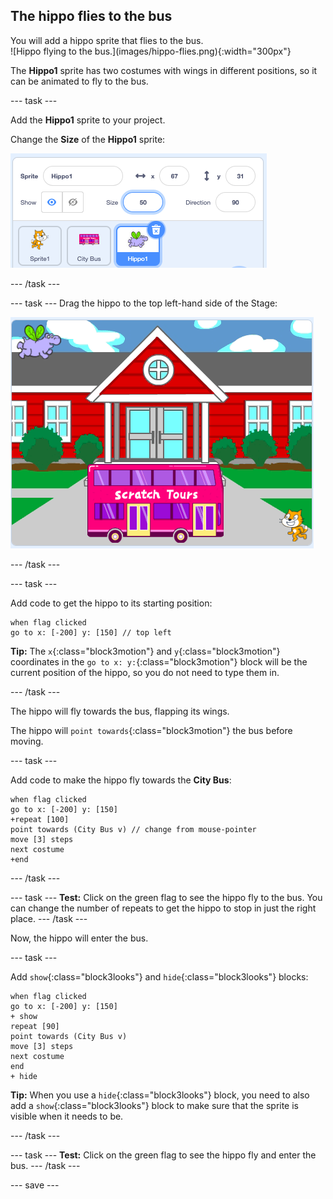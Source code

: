 ## The hippo flies to the bus

<div style="display: flex; flex-wrap: wrap">
<div style="flex-basis: 200px; flex-grow: 1; margin-right: 15px;">
You will add a hippo sprite that flies to the bus.
</div>
<div>
![Hippo flying to the bus.](images/hippo-flies.png){:width="300px"}
</div>
</div>

The **Hippo1** sprite has two costumes with wings in different positions, so it can be animated to fly to the bus.

--- task ---

Add the **Hippo1** sprite to your project. 

Change the **Size** of the **Hippo1** sprite:

![The Sprite pane for the Hippo1 sprite with the size set to 50.](images/hippo-sprite-size.png)

--- /task ---

--- task ---
Drag the hippo to the top left-hand side of the Stage:

![The Hippo1 sprite at the top left-hand side of the Stage.](images/hippo-sprite-stage.png)

--- /task ---

--- task ---

Add code to get the hippo to its starting position:

```blocks3
when flag clicked
go to x: [-200] y: [150] // top left
```

**Tip:** The `x`{:class="block3motion"} and `y`{:class="block3motion"} coordinates in the `go to x: y:`{:class="block3motion"} block will be the current position of the hippo, so you do not need to type them in.

--- /task ---

The hippo will fly towards the bus, flapping its wings. 

The hippo will `point towards`{:class="block3motion"} the bus before moving.

--- task ---

Add code to make the hippo fly towards the **City Bus**:

```blocks3
when flag clicked
go to x: [-200] y: [150] 
+repeat [100] 
point towards (City Bus v) // change from mouse-pointer
move [3] steps
next costume
+end
```

--- /task ---

--- task ---
**Test:** Click on the green flag to see the hippo fly to the bus. You can change the number of repeats to get the hippo to stop in just the right place. 
--- /task ---

Now, the hippo will enter the bus.

--- task ---

Add `show`{:class="block3looks"} and `hide`{:class="block3looks"} blocks:

```blocks3
when flag clicked
go to x: [-200] y: [150] 
+ show
repeat [90] 
point towards (City Bus v)
move [3] steps
next costume
end
+ hide
```

**Tip:** When you use a `hide`{:class="block3looks"} block, you need to also add a `show`{:class="block3looks"} block to make sure that the sprite is visible when it needs to be.

--- /task ---

--- task ---
**Test:** Click on the green flag to see the hippo fly and enter the bus. 
--- /task ---

--- save ---
